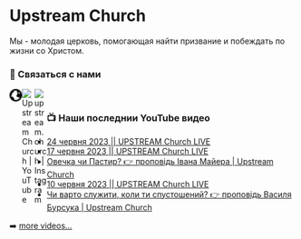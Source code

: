 # Upstream Church

Мы - молодая церковь, помогающая найти призвание и побеждать по жизни со Христом.

### 👥 Связаться с нами

[<img align="left" alt="upstream.life" width="22px" src="https://raw.githubusercontent.com/iconic/open-iconic/master/svg/globe.svg" />][website]
[<img align="left" alt="UpstreamChurch | YouTube" width="22px" src="https://cdn.jsdelivr.net/npm/simple-icons@v3/icons/youtube.svg" />][youtube]
[<img align="left" alt="upstream.church | Instagram" width="22px" src="https://cdn.jsdelivr.net/npm/simple-icons@v3/icons/instagram.svg" />][instagram]

<br />

### 📺 Наши последнии YouTube видео
<!-- YOUTUBE:START -->
- [24 червня 2023 || UPSTREAM Church LIVE](https://www.youtube.com/watch?v=kQ2fDRGjI5E)
- [17 червня 2023 || UPSTREAM Church LIVE](https://www.youtube.com/watch?v=lqppUOn5Das)
- [Овечка чи Пастир? 👉 проповідь Івана Майера | Upstream Church](https://www.youtube.com/watch?v=64CyK_o1lik)
- [10 червня 2023 || UPSTREAM Church LIVE](https://www.youtube.com/watch?v=IOEWUwiaOps)
- [Чи варто служити, коли ти спустошений? 👉 проповідь Василя Бурсука | Upstream Church](https://www.youtube.com/watch?v=egmsCWPWw2U)
<!-- YOUTUBE:END -->

➡️ [more videos...](https://youtube.com/UpstreamChurch)

[website]: https://upstream.life/
[youtube]: https://youtube.com/UpstreamChurch
[instagram]: https://www.instagram.com/upstream.church
